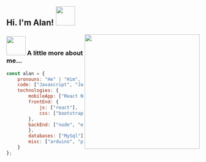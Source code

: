 <h2> Hi. I'm Alan! <img src="https://media.giphy.com/media/12oufCB0MyZ1Go/giphy.gif" width="50"></h2>
<img align='right' src="https://user-images.githubusercontent.com/50818058/218176239-a886dcb1-6066-46ed-9a46-e4ab568aece5.png" width="300">
</em></p>

### <img src="https://media.giphy.com/media/VgCDAzcKvsR6OM0uWg/giphy.gif" width="50"> A little more about me...  

```javascript
const alan = {
    pronouns: "He" | "Him",
    code: ["Javascript", "Java"],
    technologies: {
        mobileApp: ["React Native"],
        frontEnd: {
            js: ["react"],
            css: ["bootstrap"]
        },
        backEnd: ["node", "express", "springboot"],
        },
        databases: ["MySql"],
        misc: ["arduino", "pic"]
    }
};
```
